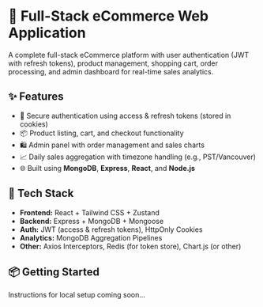 # 🛒 Full-Stack eCommerce Web Application

A complete full-stack eCommerce platform with user authentication (JWT with refresh tokens), product management, shopping cart, order processing, and admin dashboard for real-time sales analytics.

## ✨ Features

- 🔐 Secure authentication using access & refresh tokens (stored in cookies)
- 📦 Product listing, cart, and checkout functionality
- 🛍 Admin panel with order management and sales charts
- 📈 Daily sales aggregation with timezone handling (e.g., PST/Vancouver)
- 🌐 Built using **MongoDB**, **Express**, **React**, and **Node.js**

## 🧰 Tech Stack

- **Frontend:** React + Tailwind CSS + Zustand
- **Backend:** Express + MongoDB + Mongoose
- **Auth:** JWT (access & refresh tokens), HttpOnly Cookies
- **Analytics:** MongoDB Aggregation Pipelines
- **Other:** Axios Interceptors, Redis (for token store), Chart.js (or other)

## 📦 Getting Started

Instructions for local setup coming soon...

